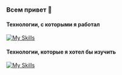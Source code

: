 ### Всем привет 👋

#### Технологии, с которыми я работал
[![My Skills](https://skillicons.dev/icons?i=java,spring,maven,cs,js,vue,nodejs,express,mongodb,py,flask,bots,selenium,sqlite,postgres,mysql,html,css,md,idea,visualstudio,vscode,git,github,heroku,docker,nginx,linux,bash,raspberrypi)](https://skillicons.dev)

#### Технологии, которые я хотел бы изучить
[![My Skills](https://skillicons.dev/icons?i=prometheus,grafana,kotlin,kubernetes,react)](https://skillicons.dev)
